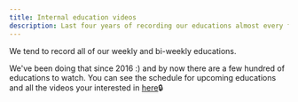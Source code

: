 ```yaml
---
title: Internal education videos
description: Last four years of recording our educations almost every friday
---
```


We tend to record all of our weekly and bi-weekly educations.

We've been doing that since 2016 :) and by now there are a few hundred of educations to watch. You can see the
schedule for upcoming educations and all the videos your interested in
[here](https://docs.google.com/spreadsheets/d/1iKa1nKypXdtDiohJ9s7QJb_dT2fkpjhKKxY3xX0TE1A/edit#gid=0)🔒
